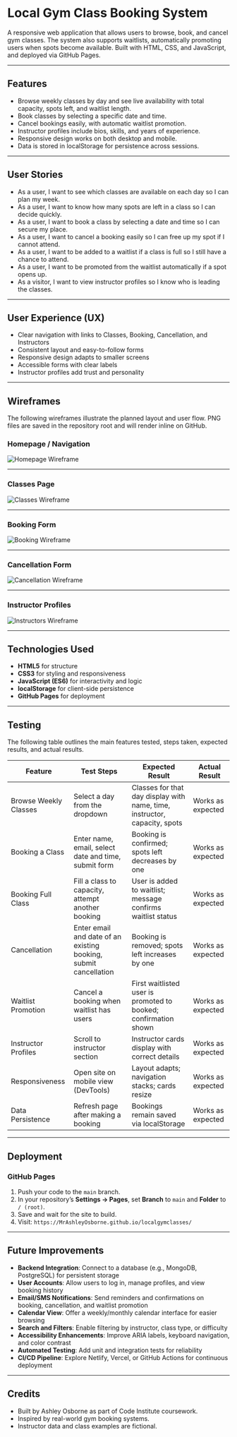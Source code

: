 # Local Gym Class Booking System

A responsive web application that allows users to browse, book, and cancel gym classes. The system also supports waitlists, automatically promoting users when spots become available. Built with HTML, CSS, and JavaScript, and deployed via GitHub Pages.

---

## Features

- Browse weekly classes by day and see live availability with total capacity, spots left, and waitlist length.  
- Book classes by selecting a specific date and time.  
- Cancel bookings easily, with automatic waitlist promotion.  
- Instructor profiles include bios, skills, and years of experience.  
- Responsive design works on both desktop and mobile.  
- Data is stored in localStorage for persistence across sessions.

---

## User Stories

- As a user, I want to see which classes are available on each day so I can plan my week.  
- As a user, I want to know how many spots are left in a class so I can decide quickly.  
- As a user, I want to book a class by selecting a date and time so I can secure my place.  
- As a user, I want to cancel a booking easily so I can free up my spot if I cannot attend.  
- As a user, I want to be added to a waitlist if a class is full so I still have a chance to attend.  
- As a user, I want to be promoted from the waitlist automatically if a spot opens up.  
- As a visitor, I want to view instructor profiles so I know who is leading the classes.

---

## User Experience (UX)

- Clear navigation with links to Classes, Booking, Cancellation, and Instructors  
- Consistent layout and easy-to-follow forms  
- Responsive design adapts to smaller screens  
- Accessible forms with clear labels  
- Instructor profiles add trust and personality

---

## Wireframes

The following wireframes illustrate the planned layout and user flow. PNG files are saved in the repository root and will render inline on GitHub.

### Homepage / Navigation

![Homepage Wireframe](homepage.png)

---

### Classes Page

![Classes Wireframe](classes.png)

---

### Booking Form

![Booking Wireframe](booking.png)

---

### Cancellation Form

![Cancellation Wireframe](cancellation.png)

---

### Instructor Profiles

![Instructors Wireframe](instructors.png)

---

## Technologies Used

- **HTML5** for structure  
- **CSS3** for styling and responsiveness  
- **JavaScript (ES6)** for interactivity and logic  
- **localStorage** for client-side persistence  
- **GitHub Pages** for deployment

---

## Testing

The following table outlines the main features tested, steps taken, expected results, and actual results.

| Feature               | Test Steps                                                      | Expected Result                                                        | Actual Result     |
|-----------------------|-----------------------------------------------------------------|------------------------------------------------------------------------|-------------------|
| Browse Weekly Classes | Select a day from the dropdown                                  | Classes for that day display with name, time, instructor, capacity, spots | Works as expected |
| Booking a Class       | Enter name, email, select date and time, submit form            | Booking is confirmed; spots left decreases by one                     | Works as expected |
| Booking Full Class    | Fill a class to capacity, attempt another booking               | User is added to waitlist; message confirms waitlist status            | Works as expected |
| Cancellation          | Enter email and date of an existing booking, submit cancellation | Booking is removed; spots left increases by one                       | Works as expected |
| Waitlist Promotion    | Cancel a booking when waitlist has users                        | First waitlisted user is promoted to booked; confirmation shown       | Works as expected |
| Instructor Profiles   | Scroll to instructor section                                     | Instructor cards display with correct details                         | Works as expected |
| Responsiveness        | Open site on mobile view (DevTools)                             | Layout adapts; navigation stacks; cards resize                         | Works as expected |
| Data Persistence      | Refresh page after making a booking                             | Bookings remain saved via localStorage                                 | Works as expected |

---

## Deployment

### GitHub Pages

1. Push your code to the `main` branch.  
2. In your repository’s **Settings → Pages**, set **Branch** to `main` and **Folder** to `/ (root)`.  
3. Save and wait for the site to build.  
4. Visit: `https://MrAshleyOsborne.github.io/localgymclasses/`

---

## Future Improvements

- **Backend Integration**: Connect to a database (e.g., MongoDB, PostgreSQL) for persistent storage  
- **User Accounts**: Allow users to log in, manage profiles, and view booking history  
- **Email/SMS Notifications**: Send reminders and confirmations on booking, cancellation, and waitlist promotion  
- **Calendar View**: Offer a weekly/monthly calendar interface for easier browsing  
- **Search and Filters**: Enable filtering by instructor, class type, or difficulty  
- **Accessibility Enhancements**: Improve ARIA labels, keyboard navigation, and color contrast  
- **Automated Testing**: Add unit and integration tests for reliability  
- **CI/CD Pipeline**: Explore Netlify, Vercel, or GitHub Actions for continuous deployment

---

## Credits

- Built by Ashley Osborne as part of Code Institute coursework.  
- Inspired by real-world gym booking systems.  
- Instructor data and class examples are fictional.  
